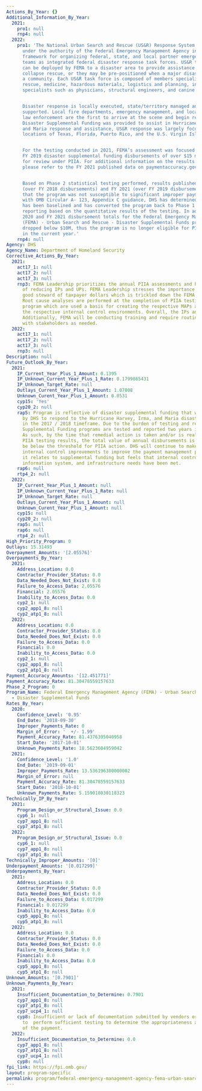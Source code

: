 ```yaml
---
Actions_By_Year: {}
Additional_Information_By_Year:
  2021:
    pro1: null
    rnp4: null
  2022:
    pro1: 'The National Urban Search and Rescue (US&R) Response System, established
      under the authority of the Federal Emergency Management Agency in 1989, is a
      framework for organizing federal, state, and local partner emergency response
      teams as integrated federal disaster response task forces. US&R task forces
      can be deployed by FEMA to a disaster area to provide assistance in structural
      collapse rescue, or they may be pre-positioned when a major disaster threatens
      a community. Each US&R task force is composed of members specializing in search,
      rescue, medicine, hazardous materials, logistics and planning, including technical
      specialists such as physicians, structural engineers, and canine search teams.


      Disaster response is locally executed, state/territory managed and federally
      supported. Local fire departments, emergency management, and local and state
      law enforcement are the first to arrive at the scene and begin rescue. As the
      Disaster Supplemental Funding was provided to assist in Hurricane Harvey, Irma,
      and Maria response and assistance, US&R response was largely focused in the
      locations of Texas, Florida, Puerto Rico, and the U.S. Virgin Islands.


      For the testing conducted in 2021, FEMA’s assessment was focused on the associated
      FY 2019 disaster supplemental funding disbursements of over $15 million applicable
      for review under PIIA. For additional information on the results of this assessment,
      please refer to the FY 2021 published data on paymentaccuracy.gov.


      Based on Phase 2 statistical testing performed, results published in FY 2020
      (over FY 2018 disbursements) and FY 2021 (over FY 2019 disbursements) indicated
      that the program was not susceptible to significant improper payments. In accordance
      with OMB Circular A- 123, Appendix C guidance, DHS has determined that the program
      has been baselined and has converted the program back to Phase 1 for FY 2022
      reporting based on the quantitative results of the testing. In addition, FY
      2020 and FY 2021 disbursement totals for the Federal Emergency Management Agency
      (FEMA) - Urban Search and Rescue - Disaster Supplemental Funds program have
      dropped below $10M, thus the program is no longer eligible for PIIA reporting
      in the current year.'
    rnp4: null
Agency: DHS
Agency_Name: Department of Homeland Security
Corrective_Actions_By_Year:
  2021:
    act17_1: null
    act17_2: null
    act17_3: null
    rnp3: FEMA Leadership prioritizes the annual PIIA assessments and has high expectations
      of reducing IPs and UPs. FEMA Leadership stresses the importance of being a
      good steward of taxpayer dollars which is trickled down the FEMA levels of hierarchy.
      Root cause analyses are performed at the completion of PIIA testing for each
      program which are used a basis for creating the respective MAPs as well as improving
      the respective internal control environments. Overall, the IPs and UPs are decreasing.
      Additionally, FEMA will be conducting training and require routine meetings
      with stakeholders as needed.
  2022:
    act17_1: null
    act17_2: null
    act17_3: null
    rnp3: null
Description: null
Future_Outlook_By_Year:
  2021:
    IP_Current_Year_Plus_1_Amount: 0.1395
    IP_Unknown_Current_Year_Plus_1_Rate: 0.1799865431
    IP_Unknown_Target_Rate: null
    Outlays_Current_Year_Plus_1_Amount: 1.07008
    Unknown_Curent_Year_Plus_1_Amount: 0.0531
    cyp15: 'Yes'
    cyp20_2: null
    rap5: Program is reflective of disaster supplemental funding that was received
      by DHS to respond to the Hurricane Harvey, Irma, and Maria disasters that occurred
      in the 2017 / 2018 timeframe. Due to the burden of testing and reporting, Disaster
      Supplemental Funding programs are tested and reported two years in arrears.
      As such, by the time that remedial action is taken and/or is realized in the
      PIIA testing results, the total value of annual disbursements is expected to
      be below the threshold for PIIA action. DHS will continue to make process and
      internal control improvements to improve the payment management processes as
      it relates to supplemental funding but feels that internal control, human capital,
      information system, and infrastructure needs have been met.
    rap6: null
    rtp4_2: null
  2022:
    IP_Current_Year_Plus_1_Amount: null
    IP_Unknown_Current_Year_Plus_1_Rate: null
    IP_Unknown_Target_Rate: null
    Outlays_Current_Year_Plus_1_Amount: null
    Unknown_Curent_Year_Plus_1_Amount: null
    cyp15: null
    cyp20_2: null
    rap5: null
    rap6: null
    rtp4_2: null
High_Priority_Program: 0
Outlays: 15.31493
Overpayment_Amounts: '[2.05576]'
Overpayments_By_Year:
  2021:
    Address_Location: 0.0
    Contractor_Provider_Status: 0.0
    Data_Needed_Does_Not_Exist: 0.0
    Failure_to_Access_Data: 2.05576
    Financial: 2.05576
    Inability_to_Access_Data: 0.0
    cyp2_1: null
    cyp2_app1_8: null
    cyp2_atp1_8: null
  2022:
    Address_Location: 0.0
    Contractor_Provider_Status: 0.0
    Data_Needed_Does_Not_Exist: 0.0
    Failure_to_Access_Data: 0.0
    Financial: 0.0
    Inability_to_Access_Data: 0.0
    cyp2_1: null
    cyp2_app1_8: null
    cyp2_atp1_8: null
Payment_Accuracy_Amounts: '[12.451771]'
Payment_Accuracy_Rate: 81.30478559157633
Phase_2_Program: 0
Program_Name: Federal Emergency Management Agency (FEMA) - Urban Search and Rescue
  - Disaster Supplemental Funds
Rates_By_Year:
  2020:
    Confidence_Level: '0.95'
    End_Date: '2018-09-30'
    Improper_Payments_Rate: 0
    Margin_of_Error: '  +/- 1.99'
    Payment_Accuracy_Rate: 81.4376395040958
    Start_Date: '2017-10-01'
    Unknown_Payments_Rate: 18.5623604959042
  2021:
    Confidence_Level: '1.0'
    End_Date: '2019-09-01'
    Improper_Payments_Rate: 13.536196380000002
    Margin_of_Error: null
    Payment_Accuracy_Rate: 81.30478559157633
    Start_Date: '2018-10-01'
    Unknown_Payments_Rate: 5.159018030118323
Technically_IP_By_Year:
  2021:
    Program_Design_or_Structural_Issue: 0.0
    cyp6_1: null
    cyp7_app1_8: null
    cyp7_atp1_8: null
  2022:
    Program_Design_or_Structural_Issue: 0.0
    cyp6_1: null
    cyp7_app1_8: null
    cyp7_atp1_8: null
Technically_Improper_Amounts: '[0]'
Underpayment_Amounts: '[0.017299]'
Underpayments_By_Year:
  2021:
    Address_Location: 0.0
    Contractor_Provider_Status: 0.0
    Data_Needed_Does_Not_Exist: 0.0
    Failure_to_Access_Data: 0.017299
    Financial: 0.017299
    Inability_to_Access_Data: 0.0
    cyp5_app1_8: null
    cyp5_atp1_8: null
  2022:
    Address_Location: 0.0
    Contractor_Provider_Status: 0.0
    Data_Needed_Does_Not_Exist: 0.0
    Failure_to_Access_Data: 0.0
    Financial: 0.0
    Inability_to_Access_Data: 0.0
    cyp5_app1_8: null
    cyp5_atp1_8: null
Unknown_Amounts: '[0.7901]'
Unknown_Payments_By_Year:
  2021:
    Insufficient_Documentation_to_Determine: 0.7901
    cyp7_app1_8: null
    cyp7_atp1_8: null
    cyp7_ucp4_1: null
    cyp8: Insufficient or lack of documentation submitted by vendors or providers
      to  perform sufficient testing to determine the appropriateness and accuracy
      of the payment.
  2022:
    Insufficient_Documentation_to_Determine: 0.0
    cyp7_app1_8: null
    cyp7_atp1_8: null
    cyp7_ucp4_1: null
    cyp8: null
fpi_link: https://fpi.omb.gov/
layout: program-specific
permalink: program/federal-emergency-management-agency-fema-urban-search-and-re-fc3d41c7.html
---
```

